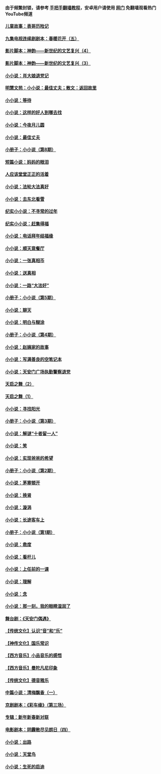 #### 由于频繁封锁，请参考 [手把手翻墙教程](https://github.com/gfw-breaker/guides/wiki/)，安卓用户请使用 [网门](https://github.com/gfw-breaker/nogfw/blob/master/dl.md?t=06010001) 免翻墙观看热门YouTube频道 

#### [儿童故事：表哥历险记](../pages/328/383535.md?t=06010001) 

#### [九集电视连续剧剧本：春暖花开（五）](../pages/328/275919.md?t=06010001) 

#### [影片脚本：神韵——新世纪的文艺复兴（4）](../pages/328/266089.md?t=06010001) 

#### [影片脚本：神韵——新世纪的文艺复兴（3）](../pages/328/266087.md?t=06010001) 

#### [小小说：肖大娘退党记](../pages/328/239807.md?t=06010001) 

#### [明慧文苑：小小说：最佳丈夫；散文：返回故里](../pages/328/3439.md?t=06010001) 

#### [小小说：等待](../pages/328/223927.md?t=06010001) 

#### [小小说：这样的好人到哪去找](../pages/328/209396.md?t=06010001) 

#### [小小说：今夜月儿圆](../pages/328/193588.md?t=06010001) 

#### [小小说：最佳丈夫](../pages/328/190938.md?t=06010001) 

#### [小册子：小小说（第8期）](../pages/328/188202.md?t=06010001) 

#### [短篇小说：妈妈的眼泪](../pages/328/187712.md?t=06010001) 

#### [人应该堂堂正正的活着](../pages/328/182430.md?t=06010001) 

#### [小小说：法轮大法真好](../pages/328/174669.md?t=06010001) 

#### [小小说：去东北看雪](../pages/328/173882.md?t=06010001) 

#### [纪实小小说：不寻常的过年](../pages/328/173187.md?t=06010001) 

#### [纪实小小说：赶集得福](../pages/328/172652.md?t=06010001) 

#### [小小说：电话拜年结福缘](../pages/328/172533.md?t=06010001) 

#### [小小说：顺天意餐厅](../pages/328/170182.md?t=06010001) 

#### [小小说：一张真相币](../pages/328/169410.md?t=06010001) 

#### [小小说：送真相](../pages/328/166713.md?t=06010001) 

#### [小小说：一路“大法好”](../pages/328/162016.md?t=06010001) 

#### [小册子：小小说（第5期）](../pages/328/161131.md?t=06010001) 

#### [小小说：聊天](../pages/328/159640.md?t=06010001) 

#### [小小说：明白与糊涂](../pages/328/158101.md?t=06010001) 

#### [小册子：小小说（第4期）](../pages/328/158006.md?t=06010001) 

#### [小小说：赵姨家的故事](../pages/328/157843.md?t=06010001) 

#### [小小说：写满善良的空笔记本](../pages/328/157382.md?t=06010001) 

#### [小小说：天安门广场执勤警察退党](../pages/328/156982.md?t=06010001) 

#### [天启之舞（2）](../pages/328/153440.md?t=06010001) 

#### [天启之舞（1）](../pages/328/153439.md?t=06010001) 

#### [小小说：寻找阳光](../pages/328/153065.md?t=06010001) 

#### [小册子：小小说（第3期）](../pages/328/151715.md?t=06010001) 

#### [小小说：解谜“十者留一人”](../pages/328/148967.md?t=06010001) 

#### [小小说：笑](../pages/328/148905.md?t=06010001) 

#### [小小说：实现爸爸的希望](../pages/328/148096.md?t=06010001) 

#### [小册子：小小说（第2期）](../pages/328/147214.md?t=06010001) 

#### [小小说：茅塞顿开](../pages/328/147030.md?t=06010001) 

#### [小小说：换肾](../pages/328/146770.md?t=06010001) 

#### [小小说：漩涡](../pages/328/146683.md?t=06010001) 

#### [小小说：长途客车上](../pages/328/145076.md?t=06010001) 

#### [小册子：小小说（第1期）](../pages/328/143963.md?t=06010001) 

#### [小小说：救度](../pages/328/143927.md?t=06010001) 

#### [小小说：看杆儿](../pages/328/142137.md?t=06010001) 

#### [小小说：上任前的一课](../pages/328/140808.md?t=06010001) 

#### [小小说：理解](../pages/328/140476.md?t=06010001) 

#### [小小说：念](../pages/328/139513.md?t=06010001) 

#### [小小说：那一刻，我的眼睛湿润了](../pages/328/138476.md?t=06010001) 

#### [舞台剧：《天安门偶遇》](../pages/328/117155.md?t=06010001) 

#### [【传统文化】认识“音”和“乐”](../pages/328/108667.md?t=06010001) 

#### [【神传文化】国乐常识](../pages/328/104225.md?t=06010001) 

#### [【西方音乐】小品音乐的感悟](../pages/328/102924.md?t=06010001) 

#### [【西方音乐】曼陀凡尼印象](../pages/328/102922.md?t=06010001) 

#### [【传统文化】德音雅乐](../pages/328/102923.md?t=06010001) 

#### [中篇小说：清梅飘香（一）](../pages/328/101058.md?t=06010001) 

#### [京剧剧本：《彩车缘》（第三场）](../pages/328/96434.md?t=06010001) 

#### [专辑：新年新春新对联](../pages/328/94991.md?t=06010001) 

#### [电影剧本：阴霾散尽见朗日（四）](../pages/328/87081.md?t=06010001) 

#### [小小说：出路](../pages/328/84848.md?t=06010001) 

#### [小小说：天堂鸟](../pages/328/83084.md?t=06010001) 

#### [小小说：生死的启迪](../pages/328/70977.md?t=06010001) 

